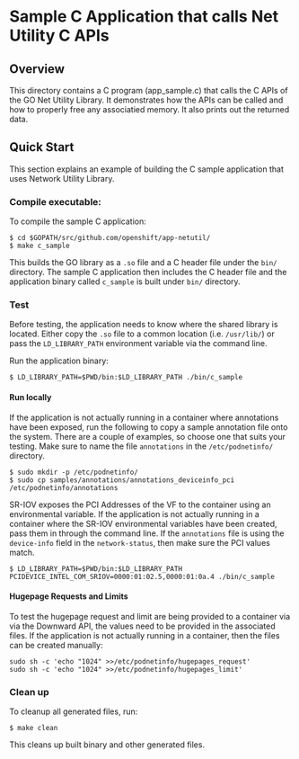 # Sample C Application that calls Net Utility C APIs

## Overview
This directory contains a C program (app_sample.c) that calls the C APIs of the 
GO Net Utility Library. It demonstrates how the APIs can be called and how to
properly free any associatied memory. It also prints out the returned data.

## Quick Start
This section explains an example of building the C sample application that uses
Network Utility Library.

### Compile executable:
To compile the sample C application:
```
$ cd $GOPATH/src/github.com/openshift/app-netutil/
$ make c_sample
```

This builds the GO library as a `.so` file and a C header file under the `bin/`
directory. The sample C application then includes the C header file and the
application binary called `c_sample` is built under `bin/` directory.

### Test
Before testing, the application needs to know where the shared library is located.
Either copy the `.so` file to a common location (i.e. `/usr/lib/`) or pass the
`LD_LIBRARY_PATH` environment variable via the command line.

Run the application binary:
```
$ LD_LIBRARY_PATH=$PWD/bin:$LD_LIBRARY_PATH ./bin/c_sample
```

#### Run locally
If the application is not actually running in a container where annotations have been
exposed, run the following to copy a sample annotation file onto the system. There are
a couple of examples, so choose one that suits your testing. Make sure to name the
file `annotations` in the `/etc/podnetinfo/` directory.
```
$ sudo mkdir -p /etc/podnetinfo/
$ sudo cp samples/annotations/annotations_deviceinfo_pci /etc/podnetinfo/annotations
```

SR-IOV exposes the PCI Addresses of the VF to the container using an
environmental variable. If the application is not actually running in a
container where the SR-IOV environmental variables have been created, pass
them in through the command line. If the `annotations` file is using the
`device-info` field in the `network-status`, then make sure the PCI values
match.
```
$ LD_LIBRARY_PATH=$PWD/bin:$LD_LIBRARY_PATH PCIDEVICE_INTEL_COM_SRIOV=0000:01:02.5,0000:01:0a.4 ./bin/c_sample
```

#### Hugepage Requests and Limits
To test the hugepage request and limit are being provided to a container via
via the Downward API, the values need to be provided in the associated files.
If the application is not actually running in a container, then the files
can be created manually:
```
sudo sh -c 'echo "1024" >>/etc/podnetinfo/hugepages_request'
sudo sh -c 'echo "1024" >>/etc/podnetinfo/hugepages_limit'
```

### Clean up
To cleanup all generated files, run:
```
$ make clean
```

This cleans up built binary and other generated files.
